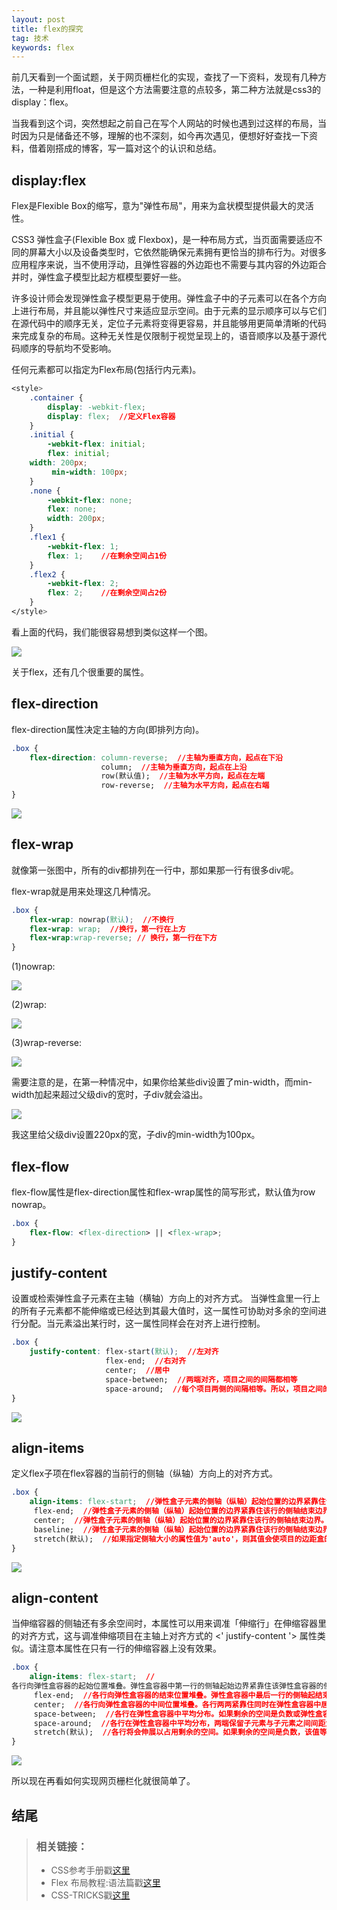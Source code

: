 ```yaml
---
layout: post
title: flex的探究
tag: 技术
keywords: flex
---
```


前几天看到一个面试题，关于网页栅栏化的实现，查找了一下资料，发现有几种方法，一种是利用float，但是这个方法需要注意的点较多，第二种方法就是css3的display：flex。

当我看到这个词，突然想起之前自己在写个人网站的时候也遇到过这样的布局，当时因为只是储备还不够，理解的也不深刻，如今再次遇见，便想好好查找一下资料，借着刚搭成的博客，写一篇对这个的认识和总结。


## display:flex

Flex是Flexible Box的缩写，意为"弹性布局"，用来为盒状模型提供最大的灵活性。

CSS3 弹性盒子(Flexible Box 或 Flexbox)，是一种布局方式，当页面需要适应不同的屏幕大小以及设备类型时，它依然能确保元素拥有更恰当的排布行为。对很多应用程序来说，当不使用浮动，且弹性容器的外边距也不需要与其内容的外边距合并时，弹性盒子模型比起方框模型要好一些。

许多设计师会发现弹性盒子模型更易于使用。弹性盒子中的子元素可以在各个方向上进行布局，并且能以弹性尺寸来适应显示空间。由于元素的显示顺序可以与它们在源代码中的顺序无关，定位子元素将变得更容易，并且能够用更简单清晰的代码来完成复杂的布局。这种无关性是仅限制于视觉呈现上的，语音顺序以及基于源代码顺序的导航均不受影响。

任何元素都可以指定为Flex布局(包括行内元素)。

```css
<style>
	.container {
  		display: -webkit-flex;
  		display: flex;  //定义Flex容器
	}
	.initial {
 		-webkit-flex: initial;
        flex: initial;
  	width: 200px;
 		 min-width: 100px;
	}
	.none {
  		-webkit-flex: none;
        flex: none;
  		width: 200px;
	}
	.flex1 {
  		-webkit-flex: 1;
        flex: 1;	//在剩余空间占1份
	}
	.flex2 {
  		-webkit-flex: 2;
        flex: 2;	//在剩余空间占2份
	}
</style>
```

看上面的代码，我们能很容易想到类似这样一个图。

<p><img src="/public/tech/flex/flex1.png"></p>

关于flex，还有几个很重要的属性。

## flex-direction

flex-direction属性决定主轴的方向(即排列方向)。

```css
.box {
	flex-direction: column-reverse;  //主轴为垂直方向，起点在下沿
					column;  //主轴为垂直方向，起点在上沿
					row(默认值);  //主轴为水平方向，起点在左端
					row-reverse;  //主轴为水平方向，起点在右端
}
```
<p><img src="/public/tech/flex/flex2.png"></p>

## flex-wrap

就像第一张图中，所有的div都排列在一行中，那如果那一行有很多div呢。

flex-wrap就是用来处理这几种情况。

```css
.box {
	flex-wrap: nowrap(默认);  //不换行
	flex-wrap: wrap;  //换行，第一行在上方
	flex-wrap:wrap-reverse; // 换行，第一行在下方
}
```
(1)nowrap:
<p><img src="/public/tech/flex/flex3.png"></p>

(2)wrap:
<p><img src="/public/tech/flex/flex4.jpg"></p>

(3)wrap-reverse:
<p><img src="/public/tech/flex/flex5.jpg"></p>

需要注意的是，在第一种情况中，如果你给某些div设置了min-width，而min-width加起来超过父级div的宽时，子div就会溢出。

<p><img src="/public/tech/flex/flex6.png"></p>

我这里给父级div设置220px的宽，子div的min-width为100px。

## flex-flow

flex-flow属性是flex-direction属性和flex-wrap属性的简写形式，默认值为row nowrap。

```css
.box {
	flex-flow: <flex-direction> || <flex-wrap>;
}
```

## justify-content 

设置或检索弹性盒子元素在主轴（横轴）方向上的对齐方式。
当弹性盒里一行上的所有子元素都不能伸缩或已经达到其最大值时，这一属性可协助对多余的空间进行分配。当元素溢出某行时，这一属性同样会在对齐上进行控制。

```css
.box {
	justify-content: flex-start(默认);  //左对齐
					 flex-end;  //右对齐
					 center;  //居中
					 space-between;  //两端对齐，项目之间的间隔都相等 
					 space-around;  //每个项目两侧的间隔相等。所以，项目之间的间隔比项目与边框的间隔大一倍
}
```
<p><img src="/public/tech/flex/flex7.png"></p>


## align-items 

定义flex子项在flex容器的当前行的侧轴（纵轴）方向上的对齐方式。

```css
.box {
	align-items: flex-start;  //弹性盒子元素的侧轴（纵轴）起始位置的边界紧靠住该行的侧轴起始边界。
	 flex-end;  //弹性盒子元素的侧轴（纵轴）起始位置的边界紧靠住该行的侧轴结束边界。
	 center;  //弹性盒子元素的侧轴（纵轴）起始位置的边界紧靠住该行的侧轴结束边界。
	 baseline;  //弹性盒子元素的侧轴（纵轴）起始位置的边界紧靠住该行的侧轴结束边界。
	 stretch(默认);  //如果指定侧轴大小的属性值为'auto'，则其值会使项目的边距盒的尺寸尽可能接近所在行的尺寸，但同时会遵照'min/max-width/height'属性的限制。
}
```

<p><img src="/public/tech/flex/flex8.png"></p>

## align-content 

当伸缩容器的侧轴还有多余空间时，本属性可以用来调准「伸缩行」在伸缩容器里的对齐方式，这与调准伸缩项目在主轴上对齐方式的 <' justify-content '> 属性类似。请注意本属性在只有一行的伸缩容器上没有效果。

```css
.box {
	align-items: flex-start;  //
各行向弹性盒容器的起始位置堆叠。弹性盒容器中第一行的侧轴起始边界紧靠住该弹性盒容器的侧轴起始边界，之后的每一行都紧靠住前面一行。
	 flex-end;  //各行向弹性盒容器的结束位置堆叠。弹性盒容器中最后一行的侧轴起结束界紧靠住该弹性盒容器的侧轴结束边界，之后的每一行都紧靠住前面一行。
	 center;  //各行向弹性盒容器的中间位置堆叠。各行两两紧靠住同时在弹性盒容器中居中对齐，保持弹性盒容器的侧轴起始内容边界和第一行之间的距离与该容器的侧轴结束内容边界与第最后一行之间的距离相等。（如果剩下的空间是负数，则各行会向两个方向溢出的相等距离。）
	 space-between;  //各行在弹性盒容器中平均分布。如果剩余的空间是负数或弹性盒容器中只有一行，该值等效于'flex-start'。在其它情况下，第一行的侧轴起始边界紧靠住弹性盒容器的侧轴起始内容边界，最后一行的侧轴结束边界紧靠住弹性盒容器的侧轴结束内容边界，剩余的行则按一定方式在弹性盒窗口中排列，以保持两两之间的空间相等。
	 space-around;  //各行在弹性盒容器中平均分布，两端保留子元素与子元素之间间距大小的一半。如果剩余的空间是负数或弹性盒容器中只有一行，该值等效于'center'。在其它情况下，各行会按一定方式在弹性盒容器中排列，以保持两两之间的空间相等，同时第一行前面及最后一行后面的空间是其他空间的一半。
	 stretch(默认);  //各行将会伸展以占用剩余的空间。如果剩余的空间是负数，该值等效于'flex-start'。在其它情况下，剩余空间被所有行平分，以扩大它们的侧轴尺寸。
}
```

<p><img src="/public/tech/flex/flex9.png"></p>

所以现在再看如何实现网页栅栏化就很简单了。

## 结尾

> ### 相关链接：
> * CSS参考手册戳[这里](http://www.css88.com/book/css/properties/flex/flex.htm)
> * Flex 布局教程:语法篇戳[这里](http://www.ruanyifeng.com/blog/2015/07/flex-grammar.html)
> * CSS-TRICKS戳[这里](https://css-tricks.com/snippets/css/a-guide-to-flexbox/)